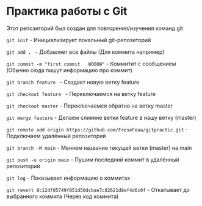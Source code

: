 # Практика работы с Git

Этот репозиторий был создан для повторения/изучения команд git

`git init`   - Инициализирует локальный git-репозиторий

`git add . `  - Добавляет все файлы (Для коммита например)

`git commit -m "first commit   WOOOW"`    - Коммитит с сообщением (Обычно сюда пишут информацию про коммит)

`git branch feature ` - Создает новую ветку feature

`git checkout feature ` - Переключаемся на ветку feature

`git checkout master`  - Переключаемся обратно на ветку master

`git merge feature`  - Делаем слияние ветки feature в нашу ветку (master)

`git remote add origin https://github.com/FreseFeaa/gitpractic.git`   - Подключаем удалённый репозиторий 

`git branch -M main`   - Меняем название текущей ветки (master) на main

`git push -u origin main`   - Пушим последний коммит в удалённый репозиторий

`git log`  - Показывает информацию о коммитах 

`git revert 8c12df05749f051d50dcbae7c82621d8ef4d6c0f`   - Откатывает до выбранного коммита (Через код коммита)
